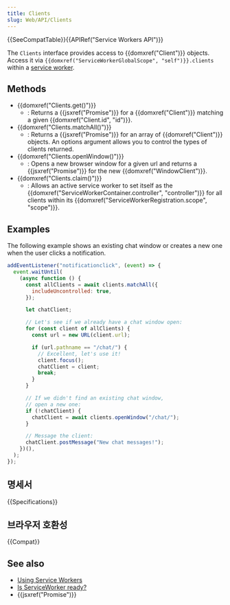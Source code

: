 ```yaml
---
title: Clients
slug: Web/API/Clients
---
```


{{SeeCompatTable}}{{APIRef("Service Workers API")}}

The `Clients` interface provides access to {{domxref("Client")}} objects. Access it via `{{domxref("ServiceWorkerGlobalScope", "self")}}.clients` within a [service worker](/ko/docs/Web/API/ServiceWorker_API).

## Methods

- {{domxref("Clients.get()")}}
  - : Returns a {{jsxref("Promise")}} for a {{domxref("Client")}} matching a given {{domxref("Client.id", "id")}}.
- {{domxref("Clients.matchAll()")}}
  - : Returns a {{jsxref("Promise")}} for an array of {{domxref("Client")}} objects. An options argument allows you to control the types of clients returned.
- {{domxref("Clients.openWindow()")}}
  - : Opens a new browser window for a given url and returns a {{jsxref("Promise")}} for the new {{domxref("WindowClient")}}.
- {{domxref("Clients.claim()")}}
  - : Allows an active service worker to set itself as the {{domxref("ServiceWorkerContainer.controller", "controller")}} for all clients within its {{domxref("ServiceWorkerRegistration.scope", "scope")}}.

## Examples

The following example shows an existing chat window or creates a new one when the user clicks a notification.

```js
addEventListener("notificationclick", (event) => {
  event.waitUntil(
    (async function () {
      const allClients = await clients.matchAll({
        includeUncontrolled: true,
      });

      let chatClient;

      // Let's see if we already have a chat window open:
      for (const client of allClients) {
        const url = new URL(client.url);

        if (url.pathname == "/chat/") {
          // Excellent, let's use it!
          client.focus();
          chatClient = client;
          break;
        }
      }

      // If we didn't find an existing chat window,
      // open a new one:
      if (!chatClient) {
        chatClient = await clients.openWindow("/chat/");
      }

      // Message the client:
      chatClient.postMessage("New chat messages!");
    })(),
  );
});
```

## 명세서

{{Specifications}}

## 브라우저 호환성

{{Compat}}

## See also

- [Using Service Workers](/ko/docs/Web/API/ServiceWorker_API/Using_Service_Workers)
- [Is ServiceWorker ready?](https://jakearchibald.github.io/isserviceworkerready/)
- {{jsxref("Promise")}}
